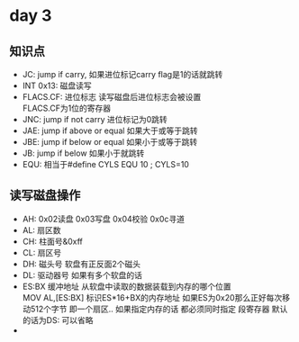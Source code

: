# day 3

## 知识点
- JC: jump if carry, 如果进位标记carry flag是1的话就跳转
- INT 0x13: 磁盘读写
- FLACS.CF: 进位标志 读写磁盘后进位标志会被设置  
  FLACS.CF为1位的寄存器
- JNC: jump if not carry 进位标记为0跳转
- JAE: jump if above or equal 如果大于或等于跳转
- JBE: jump if below or equal 如果小于或等于跳转
- JB: jump if below 如果小于就跳转
- EQU: 相当于#define CYLS EQU 10  ; CYLS=10

## 读写磁盘操作
- AH: 0x02读盘 0x03写盘 0x04校验 0x0c寻道
- AL: 扇区数
- CH: 柱面号&0xff
- CL: 扇区号
- DH: 磁头号 软盘有正反面2个磁头
- DL: 驱动器号 如果有多个软盘的话
- ES:BX 缓冲地址 从软盘中读取的数据装载到内存的哪个位置  
  MOV AL,[ES:BX] 标识ES*16+BX的内存地址 如果ES为0x20那么正好每次移动512个字节 即一个扇区..
  如果指定内存的话 都必须同时指定 段寄存器 默认的话为DS: 可以省略
- 
  
